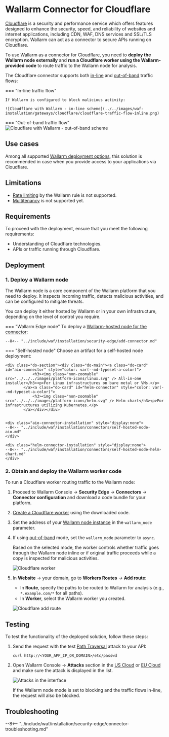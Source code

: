 [ptrav-attack-docs]:                ../../attacks-vulns-list.md#path-traversal
[attacks-in-ui-image]:              ../../images/admin-guides/test-attacks-quickstart.png
[wallarm-hosted-connector-desc]:    ../connectors/overview.md#wallarm-edge-connectors
[filtration-mode-docs]:             ../../admin-en/configure-wallarm-mode.md
[se-connector-setup-img]:           ../../images/waf-installation/se-connector-setup.png
[ip-list-docs]:                     ../../user-guides/ip-lists/overview.md
[api-token]:                        ../../user-guides/settings/api-tokens.md
[self-hosted-connector-node-aio-conf]: ../connectors/self-hosted-node-conf/all-in-one-installer.md
[api-spec-enforcement-docs]:        ../../api-specification-enforcement/overview.md
[self-hosted-connector-node-helm-conf]: ../connectors/self-hosted-node-conf/helm-chart.md

# Wallarm Connector for Cloudflare

[Cloudflare](https://www.cloudflare.com/) is a security and performance service which offers features designed to enhance the security, speed, and reliability of websites and internet applications, including CDN, WAF, DNS services and SSL/TLS encryption. Wallarm can act as a connector to secure APIs running on Cloudflare.

To use Wallarm as a connector for Cloudflare, you need to **deploy the Wallarm node externally** and **run a Cloudflare worker using the Wallarm-provided code** to route traffic to the Wallarm node for analysis.

<a name="cloudflare-modes"></a> The Cloudflare connector supports both [in-line](../inline/overview.md) and [out-of-band](../oob/overview.md) traffic flows:

=== "In-line traffic flow"

    If Wallarm is configured to block malicious activity:

    ![Cloudflare with Wallarm - in-line scheme](../../images/waf-installation/gateways/cloudflare/cloudflare-traffic-flow-inline.png)
=== "Out-of-band traffic flow"
    ![Cloudflare with Wallarm - out-of-band scheme](../../images/waf-installation/gateways/cloudflare/cloudflare-traffic-flow-oob.png)

## Use cases

Among all supported [Wallarm deployment options](../supported-deployment-options.md), this solution is recommended in case when you provide access to your applications via Cloudflare.

## Limitations

* [Rate limiting](../../user-guides/rules/rate-limiting.md) by the Wallarm rule is not supported.
* [Multitenancy](../multi-tenant/overview.md) is not supported yet.

## Requirements

To proceed with the deployment, ensure that you meet the following requirements:

* Understanding of Cloudflare technologies.
* APIs or traffic running through Cloudflare.

## Deployment

### 1. Deploy a Wallarm node

The Wallarm node is a core component of the Wallarm platform that you need to deploy. It inspects incoming traffic, detects malicious activities, and can be configured to mitigate threats.

You can deploy it either hosted by Wallarm or in your own infrastructure, depending on the level of control you require.

=== "Wallarm Edge node"
    To deploy a [Wallarm-hosted node for the connector][wallarm-hosted-connector-desc]:

    --8<-- "../include/waf/installation/security-edge/add-connector.md"
=== "Self-hosted node"
    Choose an artifact for a self-hosted node deployment:

    <div class="do-section"><div class="do-main"><a class="do-card" id="aio-connector" style="color: var(--md-typeset-a-color)">
                <h3><img class="non-zoomable" src="../../../images/platform-icons/linux.svg" /> All-in-one installer</h3><p>For Linux infrastructures on bare metal or VMs.</p>
            </a><a class="do-card" id="helm-connector" style="color: var(--md-typeset-a-color)">
                <h3><img class="non-zoomable" src="../../../images/platform-icons/helm.svg" /> Helm chart</h3><p>For infrastructures utilizing Kubernetes.</p>
            </a></div></div>


    <div class="aio-connector-installation" style="display:none">
    --8<-- "../include/waf/installation/connectors/self-hosted-node-aio.md"
    </div>

    <div class="helm-connector-installation" style="display:none">
    --8<-- "../include/waf/installation/connectors/self-hosted-node-helm-chart.md"
    </div>

### 2. Obtain and deploy the Wallarm worker code

To run a Cloudflare worker routing traffic to the Wallarm node:

1. Proceed to Wallarm Console → **Security Edge** → **Connectors** → **Connector configuration** and download a code bundle for your platform.
1. [Create a Cloudflare worker](https://developers.cloudflare.com/workers/get-started/dashboard/) using the downloaded code.
1. Set the address of your [Wallarm node instance](#1-deploy-a-wallarm-node) in the `wallarm_node` parameter.
1. If using [out-of-band](../oob/overview.md) mode, set the `wallarm_mode` parameter to `async`.

    Based on the selected mode, the worker controls whether traffic goes through the Wallarm node inline or if original traffic proceeds while a copy is inspected for malicious activities.

    ![Cloudflare worker](../../images/waf-installation/gateways/cloudflare/worker-deploy.png)
1. In **Website** → your domain, go to **Workers Routes** → **Add route**:

    * In **Route**, specify the paths to be routed to Wallarm for analysis (e.g., `*.example.com/*` for all paths).
    * In **Worker**, select the Wallarm worker you created.

    ![Cloudflare add route](../../images/waf-installation/gateways/cloudflare/add-route.png)

## Testing

To test the functionality of the deployed solution, follow these steps:

1. Send the request with the test [Path Traversal][ptrav-attack-docs] attack to your API:

    ```
    curl http://<YOUR_APP_IP_OR_DOMAIN>/etc/passwd
    ```
1. Open Wallarm Console → **Attacks** section in the [US Cloud](https://us1.my.wallarm.com/attacks) or [EU Cloud](https://my.wallarm.com/attacks) and make sure the attack is displayed in the list.
    
    ![Attacks in the interface][attacks-in-ui-image]

    If the Wallarm node mode is set to blocking and the traffic flows in-line, the request will also be blocked.

## Troubleshooting

--8<-- "../include/waf/installation/security-edge/connector-troubleshooting.md"

<link rel="stylesheet" href="/supported-platforms.min.css?v=1" />

<script>
    var aioDiv = document.querySelector('.aio-connector-installation');
    var helmDiv = document.querySelector('.helm-connector-installation');

    document.getElementById('aio-connector').addEventListener('click', function() {
        aioDiv.style.display = 'block';
        helmDiv.style.display = 'none';
    });

    document.getElementById('helm-connector').addEventListener('click', function() {
        aioDiv.style.display = 'none';
        helmDiv.style.display = 'block';
    });
</script>

<style>

.do-card h3 {
    align-items: center;
}

.do-card h3 img {
    height: 40px;
    margin-bottom: unset;
    position: initial;
}

</style>